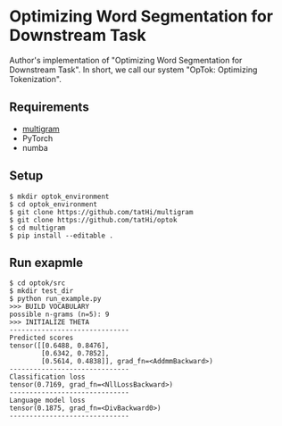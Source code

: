 # Optimizing Word Segmentation for Downstream Task
Author's implementation of "Optimizing Word Segmentation for Downstream Task".
In short, we call our system "OpTok: Optimizing Tokenization".

## Requirements
- [multigram](https://github.com/tatHi/multigram)
- PyTorch
- numba

## Setup
```
$ mkdir optok_environment
$ cd optok_environment
$ git clone https://github.com/tatHi/multigram
$ git clone https://github.com/tatHi/optok
$ cd multigram
$ pip install --editable .
```

## Run exapmle
```
$ cd optok/src
$ mkdir test_dir
$ python run_example.py
>>> BUILD VOCABULARY
possible n-grams (n=5): 9
>>> INITIALIZE THETA
------------------------------
Predicted scores
tensor([[0.6488, 0.8476],
        [0.6342, 0.7852],
        [0.5614, 0.4838]], grad_fn=<AddmmBackward>)
------------------------------
Classification loss
tensor(0.7169, grad_fn=<NllLossBackward>)
------------------------------
Language model loss
tensor(0.1875, grad_fn=<DivBackward0>)
------------------------------
```
